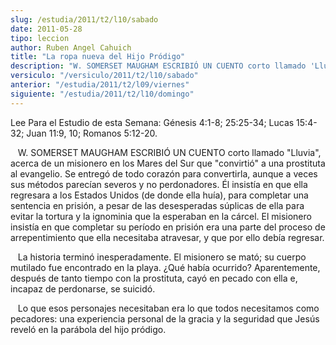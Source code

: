 ```yaml
---
slug: /estudia/2011/t2/l10/sabado
date: 2011-05-28
tipo: leccion
author: Ruben Angel Cahuich
title: "La ropa nueva del Hijo Pródigo"
description: "W. SOMERSET MAUGHAM ESCRIBIÓ UN CUENTO corto llamado 'Lluvia', acerca de un  misionero en los Mares del Sur que 'convirtió' a una prostituta al evangelio.  Se entregó de todo corazón para convertirla, aunque a..."
versiculo: "/versiculo/2011/t2/l10/sabado"
anterior: "/estudia/2011/t2/l09/viernes"
siguiente: "/estudia/2011/t2/l10/domingo"
---
```


Lee Para el Estudio de esta Semana: Génesis 4:1-8; 25:25-34; Lucas 15:4-32; Juan 11:9, 10; Romanos 5:12-20.

   W. SOMERSET MAUGHAM ESCRIBIÓ UN CUENTO corto llamado "Lluvia", acerca de un misionero en los Mares del Sur que "convirtió" a una prostituta al evangelio. Se entregó de todo corazón para convertirla, aunque a veces sus métodos parecían severos y no perdonadores. Él insistía en que ella regresara a los Estados Unidos (de donde ella huía), para completar una sentencia en prisión, a pesar de las desesperadas súplicas de ella para evitar la tortura y la ignominia que la esperaban en la cárcel. El misionero insistía en que completar su período en prisión era una parte del proceso de arrepentimiento que ella necesitaba atravesar, y que por ello debía regresar.

   La historia terminó inesperadamente. El misionero se mató; su cuerpo mutilado fue encontrado en la playa. ¿Qué había ocurrido? Aparentemente, después de tanto tiempo con la prostituta, cayó en pecado con ella e, incapaz de perdonarse, se suicidó.

   Lo que esos personajes necesitaban era lo que todos necesitamos como pecadores: una experiencia personal de la gracia y la seguridad que Jesús reveló en la parábola del hijo pródigo.
